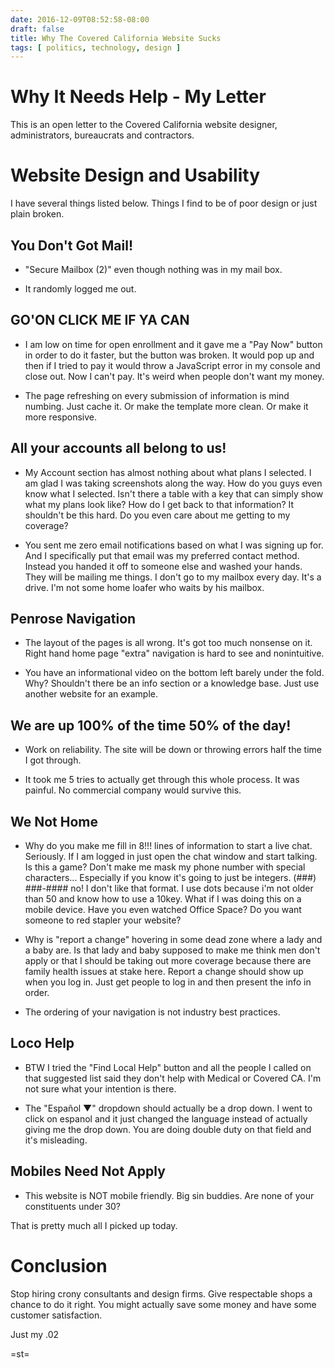```yaml
---
date: 2016-12-09T08:52:58-08:00
draft: false
title: Why The Covered California Website Sucks
tags: [ politics, technology, design ]
---
```


# Why It Needs Help - My Letter

This is an open letter to the Covered California website designer, administrators, bureaucrats and contractors.

# Website Design and Usability

I have several things listed below. Things I find to be of poor design or just plain broken.


## You Don't Got Mail!

- "Secure Mailbox (2)" even though nothing was in my mail box.

- It randomly logged me out.

## GO'ON CLICK ME IF YA CAN

- I am low on time for open enrollment and it gave me a "Pay Now" button in order to do it faster, but the button was broken. It would pop up and then if I tried to pay it would throw a JavaScript error in my console and close out. Now I can't pay. It's weird when people don't want my money.

- The page refreshing on every submission of information is mind numbing. Just cache it. Or make the template more clean. Or make it more responsive.

## All your accounts all belong to us!

- My Account section has almost nothing about what plans I selected. I am glad I was taking screenshots along the way. How do you guys even know what I selected. Isn't there a table with a key that can simply show what my plans look like? How do I get back to that information? It shouldn't be this hard. Do you even care about me getting to my coverage?

- You sent me zero email notifications based on what I was signing up for. And I specifically put that email was my preferred contact method. Instead you handed it off to someone else and washed your hands. They will be mailing me things. I don't go to my mailbox every day. It's a drive. I'm not some home loafer who waits by his mailbox.


## Penrose Navigation

- The layout of the pages is all wrong. It's got too much nonsense on it. Right hand home page "extra" navigation is hard to see and nonintuitive.

- You have an informational video on the bottom left barely under the fold. Why? Shouldn't there be an info section or a knowledge base. Just use another website for an example.

## We are up 100% of the time 50% of the day!

- Work on reliability. The site will be down or throwing errors half the time I got through.  

- It took me 5 tries to actually get through this whole process.  It was painful. No commercial company would survive this.

## We Not Home

- Why do you make me fill in 8!!! lines of information to start a live chat. Seriously. If I am logged in just open the chat window and start talking. Is this a game? Don't make me mask my phone number with special characters... Especially if you know it's going to just be integers.  (###) ###-####  no! I don't like that format. I use dots because i'm not older than 50 and know how to use a 10key. What if I was doing this on a mobile device. Have you even watched Office Space? Do you want someone to red stapler your website?

- Why is "report a change" hovering in some dead zone where a lady and a baby are. Is that lady and baby supposed to make me think men don't apply or that I should be taking out more coverage because there are family health issues at stake here. Report a change should show up when you log in. Just get people to log in and then present the info in order.

- The ordering of your navigation is not industry best practices.  

## Loco Help

- BTW I tried the "Find Local Help" button and all the people I called on that suggested list said they don't help with Medical or Covered CA. I'm not sure what your intention is there.

- The "Español ▼" dropdown should actually be a drop down. I went to click on espanol and it just changed the language instead of actually giving me the drop down. You are doing double duty on that field and it's misleading.

## Mobiles Need Not Apply

- This website is NOT mobile friendly.  Big sin buddies. Are none of your constituents under 30?

That is pretty much all I picked up today.

# Conclusion



Stop hiring crony consultants and design firms. Give respectable shops a chance to do it right. You might actually save some money and have some customer satisfaction.

Just my .02

=st=
